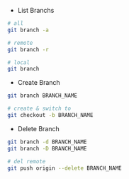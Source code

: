 

- List Branchs
```bash
# all
git branch -a

# remote
git branch -r

# local
git branch
```


- Create Branch
```bash
git branch BRANCH_NAME

# create & switch to
git checkout -b BRANCH_NAME
```


- Delete Branch
```bash
git branch -d BRANCH_NAME
git branch -D BRANCH_NAME

# del remote
git push origin --delete BRANCH_NAME
```
